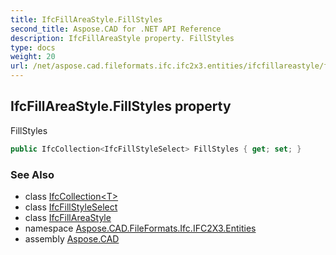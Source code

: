 ```yaml
---
title: IfcFillAreaStyle.FillStyles
second_title: Aspose.CAD for .NET API Reference
description: IfcFillAreaStyle property. FillStyles
type: docs
weight: 20
url: /net/aspose.cad.fileformats.ifc.ifc2x3.entities/ifcfillareastyle/fillstyles/
---
```

## IfcFillAreaStyle.FillStyles property

FillStyles

```csharp
public IfcCollection<IfcFillStyleSelect> FillStyles { get; set; }
```

### See Also

* class [IfcCollection&lt;T&gt;](../../../aspose.cad.fileformats.ifc/ifccollection-1/)
* class [IfcFillStyleSelect](../../../aspose.cad.fileformats.ifc.ifc2x3.types/ifcfillstyleselect/)
* class [IfcFillAreaStyle](../)
* namespace [Aspose.CAD.FileFormats.Ifc.IFC2X3.Entities](../../ifcfillareastyle/)
* assembly [Aspose.CAD](../../../)


